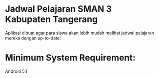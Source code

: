 # Jadwal Pelajaran SMAN 3 Kabupaten Tangerang
Aplikasi dibuat agar para siswa akan lebih mudah melihat jadwal pelajaran mereka dengan up-to-date! 

# Minimum System Requirement: <br>
Android 5.1 <br>
